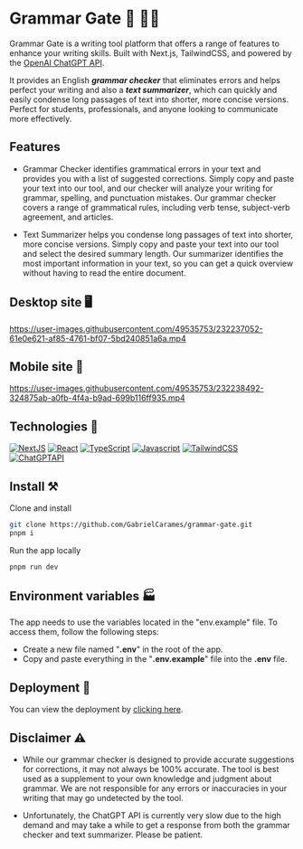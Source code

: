 # Grammar Gate  📑  ✍🏻

Grammar Gate is a writing tool platform that offers a range of features to enhance your writing skills. Built with Next.js, TailwindCSS, and powered by the [OpenAI ChatGPT API](https://platform.openai.com/docs/guides/chat).

It provides an English ***grammar checker*** that eliminates errors and helps perfect your writing and also a ***text summarizer***, which can quickly and easily condense long passages of text into shorter, more concise versions. 
Perfect for students, professionals, and anyone looking to communicate more effectively. 

## Features

- Grammar Checker
identifies grammatical errors in your text and provides you with a list of suggested corrections. Simply copy and paste your text into our tool, and our checker will analyze your writing for grammar, spelling, and punctuation mistakes. Our grammar checker covers a range of grammatical rules, including verb tense, subject-verb agreement, and articles.

- Text Summarizer
 helps you condense long passages of text into shorter, more concise versions. Simply copy and paste your text into our tool and select the desired summary length. Our summarizer identifies the most important information in your text, so you can get a quick overview without having to read the entire document.

## Desktop site 🖥️

https://user-images.githubusercontent.com/49535753/232237052-61e0e621-af85-4761-bf07-5bd240851a6a.mp4

## Mobile site 📱

https://user-images.githubusercontent.com/49535753/232238492-324875ab-a0fb-4f4a-b9ad-699b116ff935.mp4

## Technologies 💫
[![NextJS](https://img.shields.io/badge/-Next.JS-black?style=for-the-badge&logo=Next.js)](https://nextjs.org/)
[![React](https://img.shields.io/badge/-React.js-blue?style=for-the-badge&logo=React)](https://es.reactjs.org/)
[![TypeScript](https://img.shields.io/badge/-TypeScript-white?style=for-the-badge&logo=Typescript)](https://www.typescriptlang.org/)
[![Javascript](https://img.shields.io/badge/-Javascript-323330?style=for-the-badge&logo=Javascript&logoColor=F7DF1E)](https://developer.mozilla.org/es/docs/Web/JavaScript)
[![TailwindCSS](https://img.shields.io/badge/-TailwindCSS-38BDF8?style=for-the-badge&logo=tailwind-css&logoColor=white)](https://tailwindui.com/)
[![ChatGPTAPI](https://img.shields.io/badge/-ChatGPT-74ab9c?style=for-the-badge&logo=openai)](https://graphql.org/)

## Install ⚒
Clone and install
```bash
git clone https://github.com/GabrielCarames/grammar-gate.git
pnpm i
```
Run the app locally
```bash
pnpm run dev
```

## Environment variables 🏭
The app needs to use the variables located in the "env.example" file. To access them, follow the following steps:
 - Create a new file named "**.env**" in the root of the app.
 - Copy and paste everything in the "**.env.example**" file into the **.env** file. 

## Deployment 🚀
You can view the deployment by [clicking here]().

## Disclaimer ⚠️

- While our grammar checker is designed to provide accurate suggestions for corrections, it may not always be 100% accurate. The tool is best used as a supplement to your own knowledge and judgment about grammar. We are not responsible for any errors or inaccuracies in your writing that may go undetected by the tool.

- Unfortunately, the ChatGPT API is currently very slow due to the high demand and may take a while to get a response from both the grammar checker and text summarizer. Please be patient.
